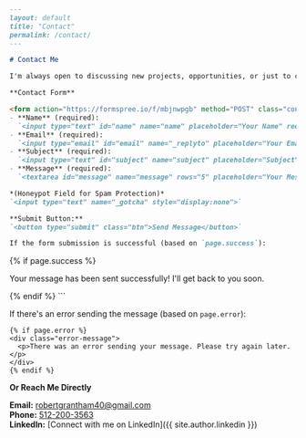 ```markdown
---
layout: default
title: "Contact"
permalink: /contact/
---

# Contact Me

I'm always open to discussing new projects, opportunities, or just to connect. Please feel free to reach out using the form below or connect with me on LinkedIn.

**Contact Form**

<form action="https://formspree.io/f/mbjnwpgb" method="POST" class="contact-form">
- **Name** (required):  
  `<input type="text" id="name" name="name" placeholder="Your Name" required>`  
- **Email** (required):  
  `<input type="email" id="email" name="_replyto" placeholder="Your Email" required>`  
- **Subject** (required):  
  `<input type="text" id="subject" name="subject" placeholder="Subject" required>`  
- **Message** (required):  
  `<textarea id="message" name="message" rows="5" placeholder="Your Message" required></textarea>`

*(Honeypot Field for Spam Protection)*  
`<input type="text" name="_gotcha" style="display:none">`

**Submit Button:**  
`<button type="submit" class="btn">Send Message</button>`

If the form submission is successful (based on `page.success`):
```
{% if page.success %}
<div class="success-message">
  <p>Your message has been sent successfully! I'll get back to you soon.</p>
</div>
{% endif %}
```

If there's an error sending the message (based on `page.error`):
```
{% if page.error %}
<div class="error-message">
  <p>There was an error sending your message. Please try again later.</p>
</div>
{% endif %}
```

**Or Reach Me Directly**

**Email:** [robertgrantham40@gmail.com](mailto:robertgrantham40@gmail.com)  
**Phone:** [512-200-3563](tel:5122003563)  
**LinkedIn:** [Connect with me on LinkedIn]({{ site.author.linkedin }})  
```
